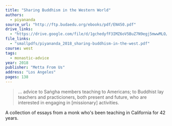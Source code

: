 ```yaml
---
title: "Sharing Buddhism in the Western World"
authors:
  - piyananda
source_url: "http://ftp.budaedu.org/ebooks/pdf/EN450.pdf"
drive_links:
  - "https://drive.google.com/file/d/1gchedyfF3IMZ6oV5BuZ7N9egj5mwwMLO/view?usp=drivesdk"
file_links:
  - "smallpdfs/piyananda_2018_sharing-buddhism-in-the-west.pdf"
course: west
tags:
  - monastic-advice
year: 2018
publisher: "Metta From Us"
address: "Los Angeles"
pages: 138
---
```


> … advice to Saṅgha members teaching to Americans; to Buddhist lay teachers and practicioners, both present and future, who are interested in engaging in [missionary] activities.

A collection of essays from a monk who's been teaching in California for 42 years.
